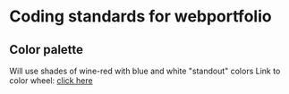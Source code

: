 # Coding standards for webportfolio

## Color palette
Will use shades of wine-red with blue and white "standout" colors
Link to color wheel: [click here](https://color.adobe.com/create/color-wheel/?base=2&rule=Custom&selected=4&name=My%20Color%20Theme&mode=rgb&rgbvalues=0.75,0,0.3002799772345952,0.5,0,0.20018665148973014,1,0,0.4003733029794603,0.25,0,0.10009332574486507,0.1486086242430397,0.18702707655503506,0.9&swatchOrder=0,1,2,3,4)